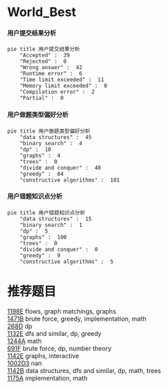 # World_Best

<!-- tabs:start -->



#### **用户提交结果分析**

```mermaid
pie title 用户提交结果分析
    "Accepted" :  39
    "Rejected" :  0
    "Wrong answer" :  42
    "Runtime error" :  6
    "Time limit exceeded" :  11
    "Memory limit exceeded" :  0
    "Compilation error" :  2
    "Partial" :  0
```

#### **用户做题类型偏好分析**

```mermaid
pie title 用户做题类型偏好分析
    "data structures" :  45
    "binary search" :  4
    "dp" :  10
    "graphs" :  4
    "trees" :  0
    "divide and conquer" :  40
    "greedy" :  64
    "constructive algorithms" :  101
```
#### **用户错题知识点分析**

```mermaid
pie title 用户错题知识点分析
    "data structures" :  15
    "binary search" :  1
    "dp" :  5
    "graphs" :  100
    "trees" :  0
    "divide and conquer" :  0
    "greedy" :  9
    "constructive algorithms" :  5
```



<!-- tabs:end -->
# 推荐题目
[1198E](https://codeforces.com/contest/1198/problem/E)		flows,
                        graph matchings,
                        graphs		  
[1471B](https://codeforces.com/contest/1471/problem/B)		brute force,
                        greedy,
                        implementation,
                        math		  
[268D](https://codeforces.com/contest/268/problem/D)		dp		  
[1132E](https://codeforces.com/contest/1132/problem/E)		dfs and similar,
                        dp,
                        greedy		  
[1244A](https://codeforces.com/contest/1244/problem/A)		math		  
[691F](https://codeforces.com/contest/691/problem/F)		brute force,
                        dp,
                        number theory		  
[1142E](https://codeforces.com/contest/1142/problem/E)		graphs,
                        interactive		  
[1002D3](https://codeforces.com/contest/1002D/problem/3)		nan		  
[1142B](https://codeforces.com/contest/1142/problem/B)		data structures,
                        dfs and similar,
                        dp,
                        math,
                        trees		  
[1175A](https://codeforces.com/contest/1175/problem/A)		implementation,
                        math		  
